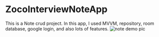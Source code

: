 # ZocoInterviewNoteApp
This is a Note crud project. In this app, I used MVVM, repository, room database, google login, and also lots of features.
![note demo pic](https://github.com/SabujAhmed121/ZocoInterviewNoteApp/assets/92435557/11976805-15f7-4186-8792-774792ed7937)
